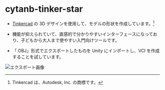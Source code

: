 # cytanb-tinker-star

- [Tinkercad](https://www.tinkercad.com/) の 3D デザインを使用して、モデルの形状を作成しています。[^1]

- 機能が抑えられていて、直感的で分かりやすいインターフェースになっており、子どもから大人まで使やすい入門向けツールです。

- 「.OBJ」形式でエクスポートしたものを Unity にインポートし、VCI を作成することを試しています。

![エクスポート画像](docs/export-tinker-star.png)

[^1]: Tinkercad は、Autodesk, Inc. の商標です。
